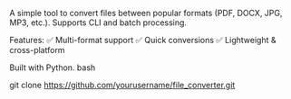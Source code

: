 A simple tool to convert files between popular formats (PDF, DOCX, JPG, MP3, etc.). Supports CLI and batch processing.

Features:
✅ Multi-format support
✅ Quick conversions
✅ Lightweight & cross-platform

Built with Python.
bash

git clone https://github.com/yourusername/file_converter.git
